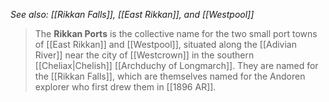 *See also: [[Rikkan Falls]], [[East Rikkan]], and [[Westpool]]*
> The **Rikkan Ports** is the collective name for the two small port towns of [[East Rikkan]] and [[Westpool]], situated along the [[Adivian River]] near the city of [[Westcrown]] in the southern [[Cheliax|Chelish]] [[Archduchy of Longmarch]]. They are named for the [[Rikkan Falls]], which are themselves named for the Andoren explorer who first drew them in [[1896 AR]].







